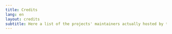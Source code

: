 ```yaml
---
title: Credits
lang: en
layout: credits
subtitle: Here a list of the projects' maintainers actually hosted by the community
---
```

